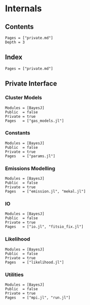 # Internals

## Contents

```@contents
Pages = ["private.md"]
Depth = 3
```
## Index

```@index
Pages = ["private.md"]
```

## Private Interface

### Cluster Models

```@autodocs
Modules = [BayesJ]
Public  = false
Private = true
Pages   = ["gas_models.jl"]
```

### Constants

```@autodocs
Modules = [BayesJ]
Public  = false
Private = true
Pages   = ["params.jl"]
```

### Emissions Modelling

```@autodocs
Modules = [BayesJ]
Public  = false
Private = true
Pages   = ["emission.jl", "mekal.jl"]
```

### IO

```@autodocs
Modules = [BayesJ]
Public  = false
Private = true
Pages   = ["io.jl", "fitsio_fix.jl"]
```

### Likelihood

```@autodocs
Modules = [BayesJ]
Public  = false
Private = true
Pages   = ["likelihood.jl"]
```

### Utilities

```@autodocs
Modules = [BayesJ]
Public  = false
Private = true
Pages   = ["mpi.jl", "run.jl"]
```